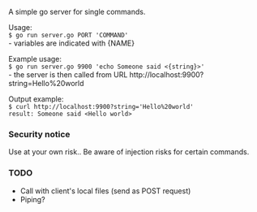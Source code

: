 A simple go server for single commands.

Usage:   
`$ go run server.go PORT 'COMMAND'`    
 \- variables are indicated with {NAME}

Example usage:   
`$ go run server.go 9900 'echo Someone said <{string}>'`    
 \- the server is then called from URL http://localhost:9900?string=Hello%20world

Output example:   
`$ curl http://localhost:9900?string='Hello%20world'`    
`result: Someone said <Hello world>`



### Security notice

Use at your own risk.. Be aware of injection risks for certain commands.


### TODO
* Call with client's local files (send as POST request)
* Piping?
